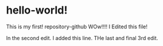 # hello-world!
This is my first! repository-github
WOw!!!! I Edited this file!

In the second edit. I added this line.
THe last and final 3rd edit.
